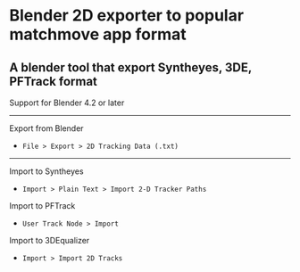 # Blender 2D exporter to popular matchmove app format
## A blender tool that export Syntheyes, 3DE, PFTrack format

Support for Blender 4.2 or later

---
Export from Blender
- `File > Export > 2D Tracking Data (.txt)`
---

Import to Syntheyes
- `Import > Plain Text > Import 2-D Tracker Paths`

Import to PFTrack
- `User Track Node > Import`

Import to 3DEqualizer
- `Import > Import 2D Tracks`
